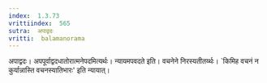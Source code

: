 ```yaml
---
index:  1.3.73
vrittiindex:  565
sutra:  अपाद्वदः
vritti:  balamanorama 
---
```


अपाद्वदः। अपपूर्वाद्वदधातोरात्मनेपदमित्यर्थः। न्यायमपवदते इति। वचनेने निरस्यतीतर्य्थः। `किमिह वचनं न कुर्यान्नास्ति वचनस्यातिभारः' इति न्यायात्। 

